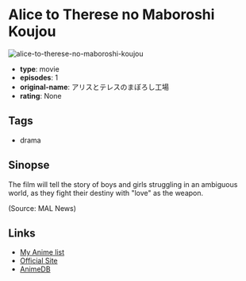# Alice to Therese no Maboroshi Koujou

![alice-to-therese-no-maboroshi-koujou](https://cdn.myanimelist.net/images/anime/1750/116097.jpg)

-   **type**: movie
-   **episodes**: 1
-   **original-name**: アリスとテレスのまぼろし工場
-   **rating**: None

## Tags

-   drama

## Sinopse

The film will tell the story of boys and girls struggling in an ambiguous world, as they fight their destiny with "love" as the weapon.

(Source: MAL News)

## Links

-   [My Anime list](https://myanimelist.net/anime/49303/Alice_to_Therese_no_Maboroshi_Koujou)
-   [Official Site](https://maboroshi.movie/)
-   [AnimeDB](http://anidb.info/perl-bin/animedb.pl?show=anime&aid=16408)
